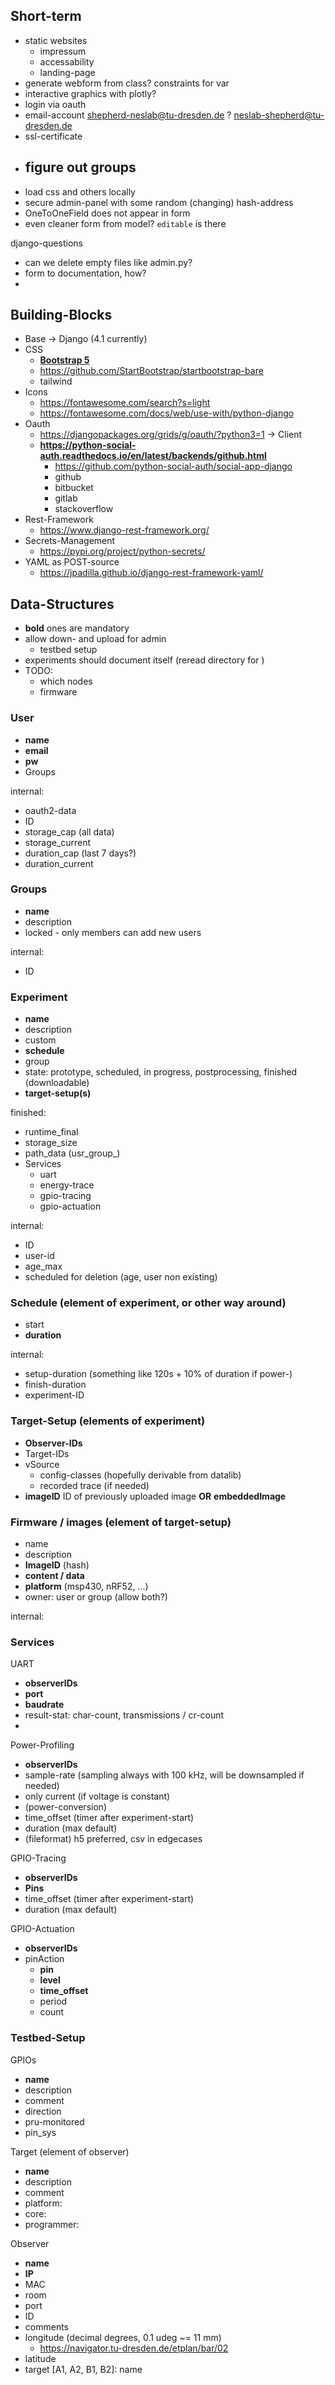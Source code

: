 ## Short-term


- static websites
  - impressum
  - accessability
  - landing-page
- generate webform from class? constraints for var
- interactive graphics with plotly?
- login via oauth
- email-account shepherd-neslab@tu-dresden.de ? neslab-shepherd@tu-dresden.de
- ssl-certificate
- figure out groups
  - 
- load css and others locally
- secure admin-panel with some random (changing) hash-address
- OneToOneField does not appear in form
- even cleaner form from model? `editable` is there

django-questions
- can we delete empty files like admin.py?
- form to documentation, how?
- 

## Building-Blocks

- Base -> Django (4.1 currently)
- CSS
  - **[Bootstrap 5](https://blog.getbootstrap.com/)**
  - https://github.com/StartBootstrap/startbootstrap-bare
  - tailwind
- Icons
  - https://fontawesome.com/search?s=light
  - https://fontawesome.com/docs/web/use-with/python-django
- Oauth
  - https://djangopackages.org/grids/g/oauth/?python3=1 -> Client
  - **https://python-social-auth.readthedocs.io/en/latest/backends/github.html**
    - https://github.com/python-social-auth/social-app-django
    - github
    - bitbucket
    - gitlab
    - stackoverflow
- Rest-Framework
  - https://www.django-rest-framework.org/
- Secrets-Management
  - https://pypi.org/project/python-secrets/
- YAML as POST-source
  - https://jpadilla.github.io/django-rest-framework-yaml/

## Data-Structures

- **bold** ones are mandatory
- allow down- and upload for admin
  - testbed setup
- experiments should document itself (reread directory for )
- TODO: 
  - which nodes
  - firmware

### User

- **name**
- **email**
- **pw**
- Groups

internal:
- oauth2-data
- ID
- storage_cap (all data)
- storage_current
- duration_cap (last 7 days?)
- duration_current

### Groups

- **name**
- description
- locked - only members can add new users

internal:
- ID

### Experiment

- **name**
- description
- custom
- **schedule**
- group
- state: prototype, scheduled, in progress, postprocessing, finished (downloadable)
- **target-setup(s)**

finished:
- runtime_final 
- storage_size
- path_data (usr_group_)
- Services
  - uart
  - energy-trace
  - gpio-tracing
  - gpio-actuation

internal:
- ID
- user-id
- age_max
- scheduled for deletion (age, user non existing)

### Schedule (element of experiment, or other way around)

- start
- **duration**

internal:
- setup-duration (something like 120s + 10% of duration if power-)
- finish-duration
- experiment-ID

### Target-Setup (elements of experiment)

- **Observer-IDs**
- Target-IDs
- vSource
  - config-classes (hopefully derivable from datalib)
  - recorded trace (if needed)
- **imageID** ID of previously uploaded image **OR** **embeddedImage**


### Firmware / images (element of target-setup)

- name
- description
- **ImageID** (hash)
- **content / data**
- **platform** (msp430, nRF52, ...)
- owner: user or group (allow both?)

internal:

### Services

UART

- **observerIDs**
- **port** 
- **baudrate**
- result-stat: char-count, transmissions / cr-count
- 

Power-Profiling

- **observerIDs**
- sample-rate (sampling always with 100 kHz, will be downsampled if needed)
- only current (if voltage is constant)
- (power-conversion)
- time_offset (timer after experiment-start)
- duration (max default)
- (fileformat) h5 preferred, csv in edgecases


GPIO-Tracing

- **observerIDs**
- **Pins**
- time_offset (timer after experiment-start)
- duration (max default)

GPIO-Actuation

- **observerIDs**
- pinAction
  - **pin**
  - **level**
  - **time_offset**
  - period
  - count

### Testbed-Setup

GPIOs
- **name**
- description
- comment
- direction
- pru-monitored
- pin_sys

Target (element of observer)
- **name**
- description
- comment
- platform:
- core:
- programmer: 

Observer
- **name**
- **IP**
- MAC
- room
- port
- ID
- comments
- longitude (decimal degrees, 0.1 udeg ~= 11 mm)
  - https://navigator.tu-dresden.de/etplan/bar/02
- latitude
- target [A1, A2, B1, B2]: name



